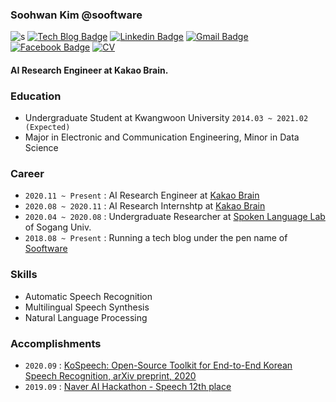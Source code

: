 ### Soohwan Kim @sooftware   
  
![s](https://komarev.com/ghpvc/?username=sooftware) [![Tech Blog Badge](http://img.shields.io/badge/-Tech%20blog-black?style=flat-square&logo=github&link=https://zzsza.github.io/)](https://blog.naver.com/sooftware) [![Linkedin Badge](https://img.shields.io/badge/-LinkedIn-blue?style=flat-square&logo=Linkedin&logoColor=white&link=https://www.linkedin.com/in/soohwan-kim-532092182/)](https://www.linkedin.com/in/soohwan-kim-532092182/) [![Gmail Badge](https://img.shields.io/badge/Gmail-d14836?style=flat-square&logo=Gmail&logoColor=white&link=mailto:snugyun01@gmail.com)](mailto:sh951011@gmail.com) [![Facebook Badge](https://img.shields.io/badge/facebook-1877f2?style=flat-square&logo=facebook&logoColor=white&link=https://www.facebook.com/zzsza)](https://facebook.com/sooftware95) [![CV](https://img.shields.io/badge/Curriculum%20Vitae-informational?style=flat-square&logo=Latex&logoColor=white&link=https://www.linkedin.com/in/soohwan-kim-532092182/)](https://github.com/sooftware/sooftware/blob/master/CV.pdf)  
  
#### AI Research Engineer at Kakao Brain.  
  
### Education
* Undergraduate Student at Kwangwoon University `2014.03 ~ 2021.02 (Expected)`  
* Major in Electronic and Communication Engineering, Minor in Data Science  
  
### Career
* `2020.11 ~ Present` : AI Research Engineer at [Kakao Brain](https://www.kakaobrain.com/)  
* `2020.08 ~ 2020.11` : AI Research Internshtp at [Kakao Brain](https://www.kakaobrain.com/) 
* `2020.04 ~ 2020.08` : Undergraduate Researcher at [Spoken Language Lab](http://speech.sogang.ac.kr/) of Sogang Univ.
* `2018.08 ~ Present` : Running a tech blog under the pen name of [Sooftware](https://blog.naver.com/sooftware)
  
### Skills

* Automatic Speech Recognition
* Multilingual Speech Synthesis
* Natural Language Processing
  
### Accomplishments
* `2020.09` : [KoSpeech: Open-Source Toolkit for End-to-End Korean Speech Recognition, arXiv preprint, 2020](https://arxiv.org/abs/2009.03092)  
* `2019.09` : [Naver AI Hackathon - Speech 12th place](https://github.com/sooftware/Naver-AI-Hackathon-Speech) 
  
<!--
**sooftware/sooftware** is a ✨ _special_ ✨ repository because its `README.md` (this file) appears on your GitHub profile.
  
Here are some ideas to get you started:

- 🔭 I’m currently working on ...
- 🌱 I’m currently learning ...
- 👯 I’m looking to collaborate on ...
- 🤔 I’m looking for help with ...
- 💬 Ask me about ...
- 📫 How to reach me: ...
- 😄 Pronouns: ...
- ⚡ Fun fact: ...
-->
